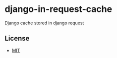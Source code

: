 # django-in-request-cache
Django cache stored in django request

## License

* [MIT](/LICENSE?raw=true)
